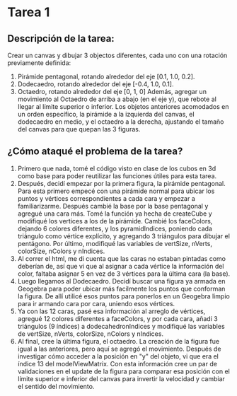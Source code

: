 # Tarea 1
## Descripción de la tarea: 
Crear un canvas y dibujar 3 objectos diferentes, cada uno con una rotación previamente definida:
1. Pirámide pentagonal, rotando alrededor del eje [0.1, 1.0, 0.2].
2. Dodecaedro, rotando alrededor del eje [-0.4, 1.0, 0.1].
3. Octaedro, rotando alrededor del eje [0, 1, 0]
Además, agregar un movimiento al Octaedro de arriba a abajo (en el eje y), que rebote al llegar al límite superior o inferior.
Los objetos anteriores acomodados en un orden específico, la pirámide a la izquierda del canvas, el dodecaedro en medio, y el octaedro a la derecha, ajustando el tamaño del canvas para que quepan las 3 figuras.
## ¿Cómo ataqué el problema de la tarea?
1. Primero que nada, tomé el código visto en clase de los cubos en 3d como base para poder reutilizar las funciones útiles para esta tarea.
2. Después, decidí empezar por la primera figura, la pirámide pentagonal. Para esta primero empecé con una pirámide normal para ubicar los puntos y vértices correspondientes a cada cara y empezar a familiarizarme. Después cambié la base por la base pentagonal y agregué una cara más. Tomé la función ya hecha de createCube y modifiqué los vertices a los de la pirámide. Cambié los faceColors, dejando 6 colores diferentes, y los pyramidIndices, poniendo cada triángulo como vértice explícito, y agregando 3 triángulos para dibujar el pentágono. Por último, modifiqué las variables de vertSize, nVerts, colorSize, nColors y nIndices.
3. Al correr el html, me di cuenta que las caras no estaban pintadas como deberían de, así que vi que al asignar a cada vértice la información del color, faltaba asignar 5 en vez de 3 vértices para la última cara (la base).
4. Luego llegamos al Dodecaedro. Decidí buscar una figura ya armada en Geogebra para poder ubicar más facilmente los puntos que conforman la figura. De allí utilicé esos puntos para ponerlos en un Geogebra limpio para ir armando cara por cara, uniendo esos vértices.
5. Ya con las 12 caras, pasé esa información al arreglo de vértices, agregué 12 colores diferentes a faceColors, y por cada cara, añadí 3 triángulos (9 índices) a dodecahedronIndices y modifiqué las variables de vertSize, nVerts, colorSize, nColors y nIndices.
6. Al final, cree la última figura, el octaedro. La creación de la figura fue igual a las anteriores, pero aquí se agregó el movimiento. Después de investigar cómo acceder a la posición en "y" del objeto, vi que era el índice 13 del modelViewMatrix. Con esta información cree un par de validaciones en el update de la figura para comparar esa posición con el límite superior e inferior del canvas para invertir la velocidad y cambiar el sentido del movimiento.
